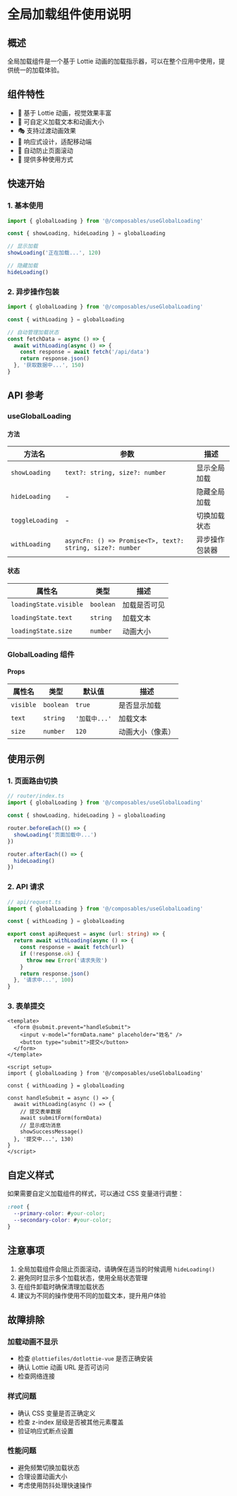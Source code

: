 # 全局加载组件使用说明

## 概述

全局加载组件是一个基于 Lottie 动画的加载指示器，可以在整个应用中使用，提供统一的加载体验。

## 组件特性

- 🎨 基于 Lottie 动画，视觉效果丰富
- 🔧 可自定义加载文本和动画大小
- 🎭 支持过渡动画效果
- 📱 响应式设计，适配移动端
- 🚫 自动防止页面滚动
- 🎯 提供多种使用方式

## 快速开始

### 1. 基本使用

```typescript
import { globalLoading } from '@/composables/useGlobalLoading'

const { showLoading, hideLoading } = globalLoading

// 显示加载
showLoading('正在加载...', 120)

// 隐藏加载
hideLoading()
```

### 2. 异步操作包装

```typescript
import { globalLoading } from '@/composables/useGlobalLoading'

const { withLoading } = globalLoading

// 自动管理加载状态
const fetchData = async () => {
  await withLoading(async () => {
    const response = await fetch('/api/data')
    return response.json()
  }, '获取数据中...', 150)
}
```

## API 参考

### useGlobalLoading

#### 方法

| 方法名 | 参数 | 描述 |
|--------|------|------|
| `showLoading` | `text?: string, size?: number` | 显示全局加载 |
| `hideLoading` | - | 隐藏全局加载 |
| `toggleLoading` | - | 切换加载状态 |
| `withLoading` | `asyncFn: () => Promise<T>, text?: string, size?: number` | 异步操作包装器 |

#### 状态

| 属性名 | 类型 | 描述 |
|--------|------|------|
| `loadingState.visible` | `boolean` | 加载是否可见 |
| `loadingState.text` | `string` | 加载文本 |
| `loadingState.size` | `number` | 动画大小 |

### GlobalLoading 组件

#### Props

| 属性名 | 类型 | 默认值 | 描述 |
|--------|------|--------|------|
| `visible` | `boolean` | `true` | 是否显示加载 |
| `text` | `string` | `'加载中...'` | 加载文本 |
| `size` | `number` | `120` | 动画大小（像素） |

## 使用示例

### 1. 页面路由切换

```typescript
// router/index.ts
import { globalLoading } from '@/composables/useGlobalLoading'

const { showLoading, hideLoading } = globalLoading

router.beforeEach(() => {
  showLoading('页面加载中...')
})

router.afterEach(() => {
  hideLoading()
})
```

### 2. API 请求

```typescript
// api/request.ts
import { globalLoading } from '@/composables/useGlobalLoading'

const { withLoading } = globalLoading

export const apiRequest = async (url: string) => {
  return await withLoading(async () => {
    const response = await fetch(url)
    if (!response.ok) {
      throw new Error('请求失败')
    }
    return response.json()
  }, '请求中...', 100)
}
```

### 3. 表单提交

```vue
<template>
  <form @submit.prevent="handleSubmit">
    <input v-model="formData.name" placeholder="姓名" />
    <button type="submit">提交</button>
  </form>
</template>

<script setup>
import { globalLoading } from '@/composables/useGlobalLoading'

const { withLoading } = globalLoading

const handleSubmit = async () => {
  await withLoading(async () => {
    // 提交表单数据
    await submitForm(formData)
    // 显示成功消息
    showSuccessMessage()
  }, '提交中...', 130)
}
</script>
```

## 自定义样式

如果需要自定义加载组件的样式，可以通过 CSS 变量进行调整：

```css
:root {
  --primary-color: #your-color;
  --secondary-color: #your-color;
}
```

## 注意事项

1. 全局加载组件会阻止页面滚动，请确保在适当的时候调用 `hideLoading()`
2. 避免同时显示多个加载状态，使用全局状态管理
3. 在组件卸载时确保清理加载状态
4. 建议为不同的操作使用不同的加载文本，提升用户体验

## 故障排除

### 加载动画不显示
- 检查 `@lottiefiles/dotlottie-vue` 是否正确安装
- 确认 Lottie 动画 URL 是否可访问
- 检查网络连接

### 样式问题
- 确认 CSS 变量是否正确定义
- 检查 z-index 层级是否被其他元素覆盖
- 验证响应式断点设置

### 性能问题
- 避免频繁切换加载状态
- 合理设置动画大小
- 考虑使用防抖处理快速操作